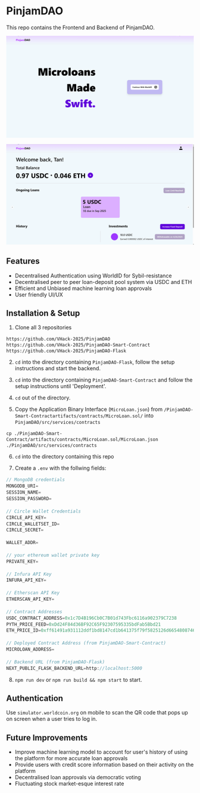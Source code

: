 # PinjamDAO

This repo contains the Frontend and Backend of PinjamDAO.

![Main page](/assets/splash.png)

![Dashboard](/assets//dashboard.png)

## Features

- Decentralised Authentication using WorldID for Sybil-resistance
- Decentralised peer to peer loan-deposit pool system via USDC and ETH
- Efficient and Unbiased machine learning loan approvals
- User friendly UI/UX

## Installation & Setup

1. Clone all 3 repositories

```
https://github.com/VHack-2025/PinjamDAO
https://github.com/VHack-2025/PinjamDAO-Smart-Contract
https://github.com/VHack-2025/PinjamDAO-Flask
```

2. `cd` into the directory containing `PinjamDAO-Flask`, follow the setup instructions and start the backend.

3. `cd` into the directory containing `PinjamDAO-Smart-Contract` and follow the setup instructions until 'Deployment'.

4. `cd` out of the directory.

5. Copy the Application Binary Interface (`MicroLoan.json`) from `/PinjamDAO-Smart-Contractartifacts/contracts/MicroLoan.sol/` into `PinjamDAO/src/services/contracts`

```
cp ./PinjamDAO-Smart-Contract/artifacts/contracts/MicroLoan.sol/MicroLoan.json ./PinjamDAO/src/services/contracts
```

6. `cd` into the directory containing this repo

7. Create a `.env` with the follwing fields:

```js
// MongoDB credentials
MONGODB_URI=
SESSION_NAME=
SESSION_PASSWORD=

// Circle Wallet Credentials
CIRCLE_API_KEY=
CIRCLE_WALLETSET_ID=
CIRCLE_SECRET=

WALLET_ADDR=

// your ethereum wallet private key
PRIVATE_KEY=

// Infura API Key
INFURA_API_KEY=

// Etherscan API Key
ETHERSCAN_API_KEY=

// Contract Addresses
USDC_CONTRACT_ADDRESS=0x1c7D4B196Cb0C7B01d743Fbc6116a902379C7238
PYTH_PRICE_FEED=0xDd24F84d36BF92C65F92307595335bdFab5Bbd21
ETH_PRICE_ID=0xff61491a931112ddf1bd8147cd1b641375f79f5825126d665480874634fd0ace

// Deployed Contract Address (from PinjamDAO-Smart-Contract)
MICROLOAN_ADDRESS=

// Backend URL (from PinjamDAO-Flask)
NEXT_PUBLIC_FLASK_BACKEND_URL=http://localhost:5000
```

8. `npm run dev` or `npm run build && npm start` to start.

## Authentication

Use `simulator.worldcoin.org` on mobile to scan the QR code that pops up on screen when a user tries to log in.

## Future Improvements

- Improve machine learning model to account for user's history of using the platform for more accurate loan approvals
- Provide users with credit score information based on their activity on the platform
- Decentralised loan approvals via democratic voting
- Fluctuating stock market-esque interest rate 